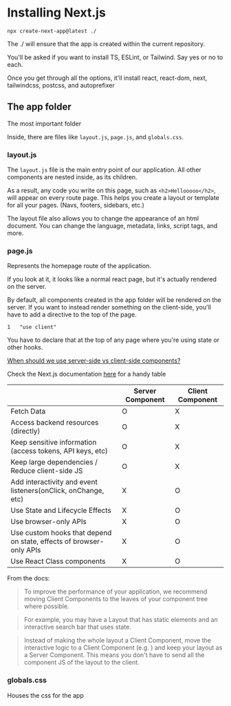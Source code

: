 # Installing Next.js
    npx create-next-app@latest ./
The ./ will ensure that the app is created within the current repository.

You'll be asked if you want to install TS, ESLint, or Tailwind. Say yes or no to each.

Once you get through all the options, it'll install 
    react, react-dom, next, tailwindcss, postcss, and autoprefixer

## The app folder 
The most important folder 

Inside, there are files like `layout.js`, `page.js`, and `globals.css`.

### layout.js
The `layout.js` file is the main entry point of our application. All other components are nested inside, as its children.

As a result, any code you write on this page, such as `<h2>Hellooooo</h2>`, will appear on every route page. This helps you create a layout or template for all your pages. (Navs, footers, sidebars, etc.)

The layout file also allows you to change the appearance of an html document. You can change the language, metadata, links, script tags, and more.

### page.js
Represents the homepage route of the application.

If you look at it, it looks like a normal react page, but it's actually rendered on the server. 

By default, all components created in the app folder will be rendered on the server. If you want to instead render something on the client-side, you'll have to add a directive to the top of the page.

    1   "use client" 

You have to declare that at the top of any page where you're using state or other hooks.

<u>When should we use server-side vs client-side components?</u>


Check the Next.js documentation <a href="https://nextjs.org/docs/getting-started/react-essentials#when-to-use-server-and-client-components">here</a> for a handy table

|  | Server Component  | Client Component |
| ----------- | ----------- | ------------|
|Fetch Data | O | X |
|Access backend resources (directly) | O | X |
|Keep sensitive information (access tokens, API keys, etc) | O | X |
|Keep large dependencies / Reduce client-side JS| O | X |
|Add interactivity and event listeners(onClick, onChange, etc) | X | O |
|Use State and Lifecycle Effects | X | O |
|Use browser-only APIs | X | O | 
|Use custom hooks that depend on state, effects of browser-only APIs | X | O |
|Use React Class components | X | O |

From the docs: 
> To improve the performance of your application, we recommend moving Client Components to the leaves of your component tree where possible.

> For example, you may have a Layout that has static elements and an interactive search bar that uses state. 

> Instead of making the whole layout a Client Component, move the interactive logic to a Client Component (e.g. <SearchBar />) and keep your layout as a Server Component. This means you don't have to send all the component JS of the layout to the client. 


### globals.css 
Houses the css for the app

